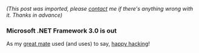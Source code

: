 *(This post was imported, please [contact](/#/contact) me if there's anything wrong with it. Thanks in advance)*

<div class="entry-body">
<h3>Microsoft .NET Framework 3.0 is out</h3>
<p>
	As my <a href="http://blogs.msdn.com/DavidSalgado/">great mate</a> used (and uses) to say, <a href="http://www.microsoft.com/downloads/details.aspx?FamilyId=C2B1E300-F358-4523-B479-F53D234CDCCF&displaylang=en">happy hacking</a>!
</p>
</div>
